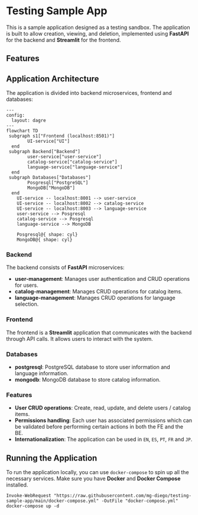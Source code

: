 # Testing Sample App

This is a sample application designed as a testing sandbox. The application is built to allow creation, viewing, and deletion, implemented using **FastAPI** for the backend and **Streamlit** for the frontend.

## Features

## Application Architecture

The application is divided into backend microservices, frontend and databases:

```mermaid
---
config:
  layout: dagre
---
flowchart TD
 subgraph s1["Frontend (localhost:8501)"]
        UI-service["UI"]
  end
 subgraph Backend["Backend"]
        user-service["user-service"]
        catalog-service["catalog-service"]
        language-service["language-service"]
  end
 subgraph Databases["Databases"]
        Posgresql["PostgreSQL"]
        MongoDB["MongoDB"]
  end
    UI-service -- localhost:8001 --> user-service
    UI-service -- localhost:8002 --> catalog-service
    UI-service -- localhost:8003 --> language-service
    user-service --> Posgresql
    catalog-service --> Posgresql
    language-service --> MongoDB

    Posgresql@{ shape: cyl}
    MongoDB@{ shape: cyl}
```

### Backend

The backend consists of **FastAPI** microservices:
- **user-management**: Manages user authentication and CRUD operations for users.
- **catalog-management**: Manages CRUD operations for catalog items.
- **language-management**: Manages CRUD operations for language selection.

### Frontend

The frontend is a **Streamlit** application that communicates with the backend through API calls. It allows users to interact with the system.

### Databases

- **postgresql**: PostgreSQL database to store user information and language information.
- **mongodb**: MongoDB database to store catalog information.

### Features

- **User CRUD operations**: Create, read, update, and delete users / catalog items.
- **Permissions handling**: Each user has associated permissions which can be validated before performing certain actions in both the FE and the BE.
- **Internationalization**: The application can be used in `EN`, `ES`, `PT`, `FR` and `JP`.

## Running the Application

To run the application locally, you can use `docker-compose` to spin up all the necessary services. Make sure you have **Docker** and **Docker Compose** installed.

   ```pwsh
   Invoke-WebRequest "https://raw.githubusercontent.com/mg-diego/testing-sample-app/main/docker-compose.yml" -OutFile "docker-compose.yml"
   docker-compose up -d
   ```


